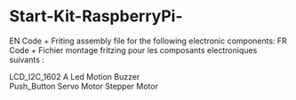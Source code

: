 # Start-Kit-RaspberryPi-

EN Code + Friting assembly file for the following electronic components: 
FR Code + Fichier montage fritzing pour les composants electroniques suivants : 

LCD_I2C_1602	A 
Led	
Motion Buzzer	
Push_Button
Servo Motor	
Stepper Motor
